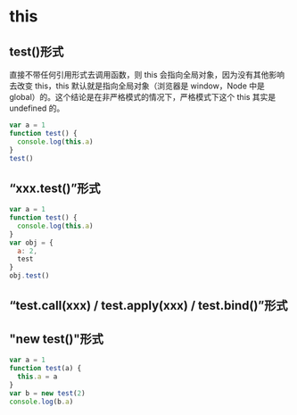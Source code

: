 # this

## test()形式

直接不带任何引用形式去调用函数，则 this 会指向全局对象，因为没有其他影响去改变 this，this 默认就是指向全局对象（浏览器是 window，Node 中是 global）的。这个结论是在非严格模式的情况下，严格模式下这个 this 其实是 undefined 的。

```js
var a = 1
function test() {
  console.log(this.a)
}
test()
```

## “xxx.test()”形式

```js
var a = 1
function test() {
  console.log(this.a)
}
var obj = {
  a: 2,
  test
}
obj.test()
```

## “test.call(xxx) / test.apply(xxx) / test.bind()”形式

## "new test()"形式

```js
var a = 1
function test(a) {
  this.a = a
}
var b = new test(2)
console.log(b.a)
```
